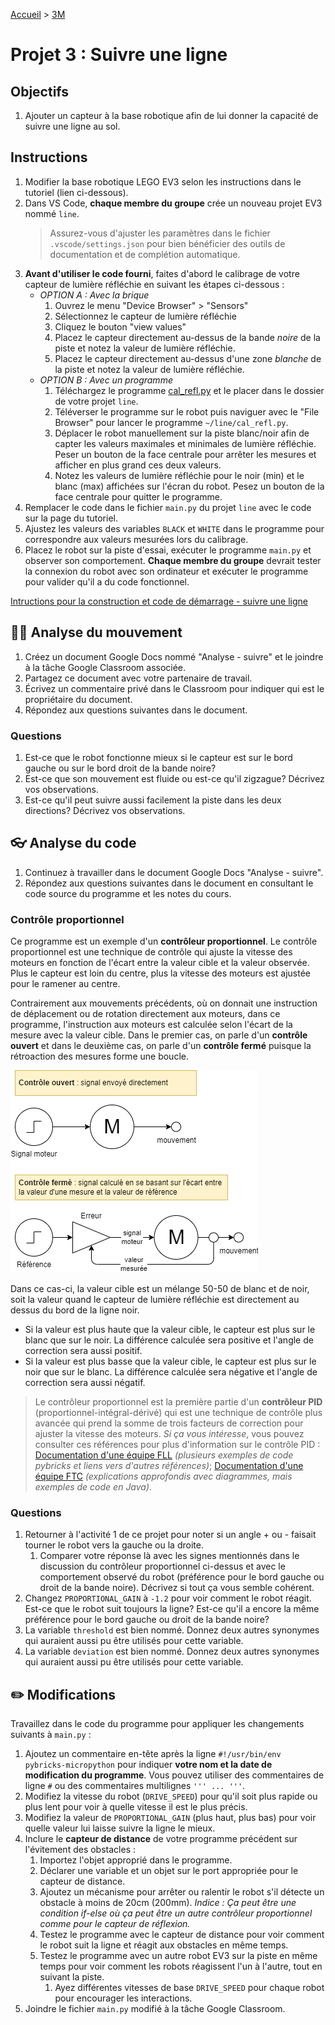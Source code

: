 [Accueil](./index.md) > [3M](./accueil3M.md#projet-7--mouvement-avec-mission)

# Projet 3 : Suivre une ligne

## Objectifs

1. Ajouter un capteur à la base robotique afin de lui donner la capacité de suivre une ligne au sol.

## Instructions

1. Modifier la base robotique LEGO EV3 selon les instructions dans le tutoriel (lien ci-dessous).
1. Dans VS Code, **chaque membre du groupe** crée un nouveau projet EV3 nommé `line`.
   > Assurez-vous d'ajuster les paramètres dans le fichier `.vscode/settings.json` pour bien bénéficier des outils de documentation et de complétion automatique.
1. **Avant d'utiliser le code fourni**, faites d'abord le calibrage de votre capteur de lumière réfléchie en suivant les étapes ci-dessous :
   * _OPTION A : Avec la brique_
      1. Ouvrez le menu "Device Browser" > "Sensors"
      1. Sélectionnez le capteur de lumière réfléchie
      1. Cliquez le bouton "view values"
      1. Placez le capteur directement au-dessus de la bande _noire_ de la piste et notez la valeur de lumière réfléchie.
      1. Placez le capteur directement au-dessus d'une zone _blanche_ de la piste et notez la valeur de lumière réfléchie.
   * _OPTION B : Avec un programme_
      1. Téléchargez le programme [cal_refl.py](./assets/code/pybricks/cal_refl.py) et le placer dans le dossier de votre projet `line`.
      2. Téléverser le programme sur le robot puis naviguer avec le "File Browser" pour lancer le programme `~/line/cal_refl.py`.
      3. Déplacer le robot manuellement sur la piste blanc/noir afin de capter les valeurs maximales et minimales de lumière réfléchie. Peser un bouton de la face centrale pour arrêter les mesures et afficher en plus grand ces deux valeurs.
      5. Notez les valeurs de lumière réfléchie pour le noir (min) et le blanc (max) affichées sur l'écran du robot. Pesez un bouton de la face centrale pour quitter le programme.
2. Remplacer le code dans le fichier `main.py` du projet `line` avec le code sur la page du tutoriel.
3. Ajustez les valeurs des variables `BLACK` et `WHITE` dans le programme pour correspondre aux valeurs mesurées lors du calibrage.
4. Placez le robot sur la piste d'essai, exécuter le programme `main.py` et observer son comportement. **Chaque membre du groupe** devrait tester la connexion du robot avec son ordinateur et exécuter le programme pour valider qu'il a du code fonctionnel.

<a href="https://pybricks.com/ev3-micropython/examples/robot_educator_line.html" target="_blank">Intructions pour la construction et code de démarrage - suivre une ligne</a>

## 🤸‍♀️ Analyse du mouvement

1. Créez un document Google Docs nommé "Analyse - suivre" et le joindre à la tâche Google Classroom associée.
1. Partagez ce document avec votre partenaire de travail.
1. Écrivez un commentaire privé dans le Classroom pour indiquer qui est le propriétaire du document.
1. Répondez aux questions suivantes dans le document.

### Questions

1. Est-ce que le robot fonctionne mieux si le capteur est sur le bord gauche ou sur le bord droit de la bande noire?
1. Est-ce que son mouvement est fluide ou est-ce qu'il zigzague? Décrivez vos observations.
1. Est-ce qu'il peut suivre aussi facilement la piste dans les deux directions? Décrivez vos observations.

## 👓 Analyse du code

1. Continuez à travailler dans le document Google Docs "Analyse - suivre".
1. Répondez aux questions suivantes dans le document en consultant le code source du programme et les notes du cours.

### Contrôle proportionnel

Ce programme est un exemple d'un **contrôleur proportionnel**. Le contrôle proportionnel est une technique de contrôle qui ajuste la vitesse des moteurs en fonction de l'écart entre la valeur cible et la valeur observée. Plus le capteur est loin du centre, plus la vitesse des moteurs est ajustée pour le ramener au centre.

Contrairement aux mouvements précédents, où on donnait une instruction de déplacement ou de rotation directement aux moteurs, dans ce programme, l'instruction aux moteurs est calculée selon l'écart de la mesure avec la valeur cible. Dans le premier cas, on parle d'un **contrôle ouvert** et dans le deuxième cas, on parle d'un **contrôle fermé** puisque la rétroaction des mesures forme une boucle.

![contrôle ouvert et contrôle fermé](./assets/images/p7/open_v_closed.drawio.png)

Dans ce cas-ci, la valeur cible est un mélange 50-50 de blanc et de noir, soit la valeur quand le capteur de lumière réfléchie est directement au dessus du bord de la ligne noir.

- Si la valeur est plus haute que la valeur cible, le capteur est plus sur le blanc que sur le noir. La différence calculée sera positive et l'angle de correction sera aussi positif.
- Si la valeur est plus basse que la valeur cible, le capteur est plus sur le noir que sur le blanc. La différence calculée sera négative et l'angle de correction sera aussi négatif.

> Le contrôleur proportionnel est la première partie d'un **contrôleur PID** (proportionnel-intégral-dérivé) qui est une technique de contrôle plus avancée qui prend la somme de trois facteurs de correction pour ajuster la vitesse des moteurs. _Si ça vous intéresse_, vous pouvez consulter ces références pour plus d'information sur le contrôle PID : [Documentation d'une équipe FLL](https://fll-pigeons.github.io/gamechangers/gyro_pid.html) _(plusieurs exemples de code pybricks et liens vers d'autres références)_; [Documentation d'une équipe FTC](https://www.ctrlaltftc.com/the-pid-controller) _(explications approfondis avec diagrammes, mais exemples de code en Java)_.

### Questions

1. Retourner à l'activité 1 de ce projet pour noter si un angle + ou - faisait tourner le robot vers la gauche ou la droite.
   1. Comparer votre réponse là avec les signes mentionnés dans le discussion du contrôleur proportionnel ci-dessus et avec le comportement observé du robot (préférence pour le bord gauche ou droit de la bande noire). Décrivez si tout ça vous semble cohérent.
1. Changez `PROPORTIONAL_GAIN` à `-1.2` pour voir comment le robot réagit. Est-ce que le robot suit toujours la ligne? Est-ce qu'il a encore la même préférence pour le bord gauche ou droit de la bande noire?
1. La variable `threshold` est bien nommé. Donnez deux autres synonymes qui auraient aussi pu être utilisés pour cette variable.
1. La variable `deviation` est bien nommé. Donnez deux autres synonymes qui auraient aussi pu être utilisés pour cette variable.

## ✏️ Modifications

Travaillez dans le code du programme pour appliquer les changements suivants à `main.py` :

1. Ajoutez un commentaire en-tête après la ligne `#!/usr/bin/env pybricks-micropython` pour indiquer **votre nom et la date de modification du programme**. Vous pouvez utiliser des commentaires de ligne `#` ou des commentaires multilignes `''' ... '''`.
1. Modifiez la vitesse du robot (`DRIVE_SPEED`) pour qu'il soit plus rapide ou plus lent pour voir à quelle vitesse il est le plus précis.
1. Modifiez la valeur de `PROPORTIONAL_GAIN` (plus haut, plus bas) pour voir quelle valeur lui laisse suivre la ligne le mieux.
1. Inclure le **capteur de distance** de votre programme précédent sur l'évitement des obstacles :
   1. Importez l'objet approprié dans le programme.
   1. Déclarer une variable et un objet sur le port appropriée pour le capteur de distance.
   1. Ajoutez un mécanisme pour arrêter ou ralentir le robot s'il détecte un obstacle à moins de 20cm (200mm). _Indice : Ça peut être une condition if-else où ça peut être un autre contrôleur proportionnel comme pour le capteur de réflexion._
   1. Testez le programme avec le capteur de distance pour voir comment le robot suit la ligne et réagit aux obstacles en même temps.
   1. Testez le programme avec un autre robot EV3 sur la piste en même temps pour voir comment les robots réagissent l'un à l'autre, tout en suivant la piste.
      1. Ayez différentes vitesses de base `DRIVE_SPEED` pour chaque robot pour encourager les interactions.
1. Joindre le fichier `main.py` modifié à la tâche Google Classroom.
